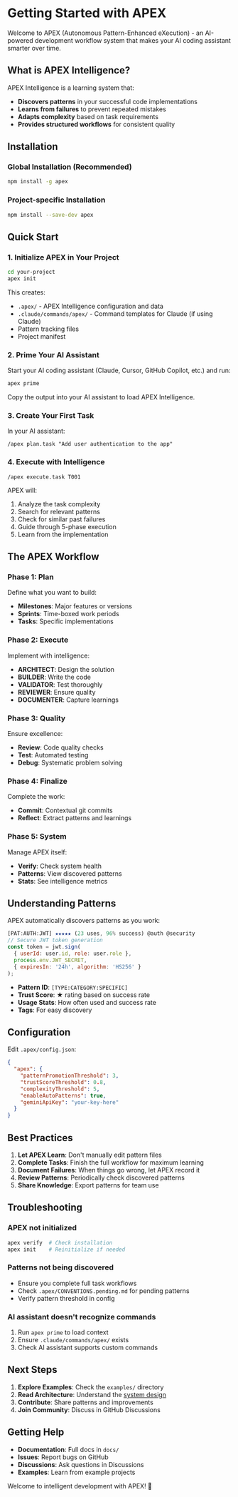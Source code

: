 # Getting Started with APEX

Welcome to APEX (Autonomous Pattern-Enhanced eXecution) - an AI-powered development workflow system that makes your AI coding assistant smarter over time.

## What is APEX Intelligence?

APEX Intelligence is a learning system that:
- **Discovers patterns** in your successful code implementations
- **Learns from failures** to prevent repeated mistakes  
- **Adapts complexity** based on task requirements
- **Provides structured workflows** for consistent quality

## Installation

### Global Installation (Recommended)

```bash
npm install -g apex
```

### Project-specific Installation

```bash
npm install --save-dev apex
```

## Quick Start

### 1. Initialize APEX in Your Project

```bash
cd your-project
apex init
```

This creates:
- `.apex/` - APEX Intelligence configuration and data
- `.claude/commands/apex/` - Command templates for Claude (if using Claude)
- Pattern tracking files
- Project manifest

### 2. Prime Your AI Assistant

Start your AI coding assistant (Claude, Cursor, GitHub Copilot, etc.) and run:

```bash
apex prime
```

Copy the output into your AI assistant to load APEX Intelligence.

### 3. Create Your First Task

In your AI assistant:
```
/apex plan.task "Add user authentication to the app"
```

### 4. Execute with Intelligence

```
/apex execute.task T001
```

APEX will:
1. Analyze the task complexity
2. Search for relevant patterns
3. Check for similar past failures
4. Guide through 5-phase execution
5. Learn from the implementation

## The APEX Workflow

### Phase 1: Plan
Define what you want to build:
- **Milestones**: Major features or versions
- **Sprints**: Time-boxed work periods
- **Tasks**: Specific implementations

### Phase 2: Execute
Implement with intelligence:
- **ARCHITECT**: Design the solution
- **BUILDER**: Write the code
- **VALIDATOR**: Test thoroughly  
- **REVIEWER**: Ensure quality
- **DOCUMENTER**: Capture learnings

### Phase 3: Quality
Ensure excellence:
- **Review**: Code quality checks
- **Test**: Automated testing
- **Debug**: Systematic problem solving

### Phase 4: Finalize
Complete the work:
- **Commit**: Contextual git commits
- **Reflect**: Extract patterns and learnings

### Phase 5: System
Manage APEX itself:
- **Verify**: Check system health
- **Patterns**: View discovered patterns
- **Stats**: See intelligence metrics

## Understanding Patterns

APEX automatically discovers patterns as you work:

```javascript
[PAT:AUTH:JWT] ★★★★★ (23 uses, 96% success) @auth @security
// Secure JWT token generation
const token = jwt.sign(
  { userId: user.id, role: user.role },
  process.env.JWT_SECRET,
  { expiresIn: '24h', algorithm: 'HS256' }
);
```

- **Pattern ID**: `[TYPE:CATEGORY:SPECIFIC]`
- **Trust Score**: ★ rating based on success rate
- **Usage Stats**: How often used and success rate
- **Tags**: For easy discovery

## Configuration

Edit `.apex/config.json`:

```json
{
  "apex": {
    "patternPromotionThreshold": 3,
    "trustScoreThreshold": 0.8,
    "complexityThreshold": 5,
    "enableAutoPatterns": true,
    "geminiApiKey": "your-key-here"
  }
}
```

## Best Practices

1. **Let APEX Learn**: Don't manually edit pattern files
2. **Complete Tasks**: Finish the full workflow for maximum learning
3. **Document Failures**: When things go wrong, let APEX record it
4. **Review Patterns**: Periodically check discovered patterns
5. **Share Knowledge**: Export patterns for team use

## Troubleshooting

### APEX not initialized
```bash
apex verify  # Check installation
apex init    # Reinitialize if needed
```

### Patterns not being discovered
- Ensure you complete full task workflows
- Check `.apex/CONVENTIONS.pending.md` for pending patterns
- Verify pattern threshold in config

### AI assistant doesn't recognize commands
1. Run `apex prime` to load context
2. Ensure `.claude/commands/apex/` exists
3. Check AI assistant supports custom commands

## Next Steps

1. **Explore Examples**: Check the `examples/` directory
2. **Read Architecture**: Understand the [system design](architecture.md)
3. **Contribute**: Share patterns and improvements
4. **Join Community**: Discuss in GitHub Discussions

## Getting Help

- **Documentation**: Full docs in `docs/`
- **Issues**: Report bugs on GitHub
- **Discussions**: Ask questions in Discussions
- **Examples**: Learn from example projects

Welcome to intelligent development with APEX! 🚀
